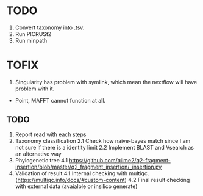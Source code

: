 TODO
====

1. Convert taxonomy into .tsv.
2. Run PICRUSt2
3. Run minpath


TOFIX
=====
1. Singularity has problem with symlink, which mean the nextflow will have problem with it.
  - Point, MAFFT cannot function at all.


## TODO
1. Report read with each steps
2. Taxonomy classification
  2.1 Check how naive-bayes match since I am not sure if there is a identity limit
  2.2 Implement BLAST and Vsearch as an alternative way
3. Phylogenetic tree
  4.1 https://github.com/qiime2/q2-fragment-insertion/blob/master/q2_fragment_insertion/_insertion.py
4. Validation of result
  4.1 Internal checking with multiqc. (https://multiqc.info/docs/#custom-content)
  4.2 Final result checking with external data (avaialble or insilico generate)

